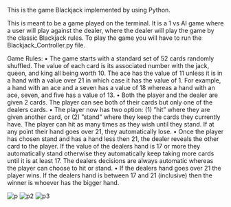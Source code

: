 This is the game Blackjack implemented by using Python.

This is meant to be a game played on the terminal. It is a 1 vs AI game where a user will play against the dealer, where the dealer will play the game by the classic Blackjack rules. To play the game you will have to run the Blackjack_Controller.py file. 

Game Rules:
• The game starts with a standard set of 52 cards randomly shuffled. The value of each card is its
associated number with the jack, queen, and king all being worth 10. The ace has the value of 11
unless it is in a hand with a value over 21 in which case it has the value of 1. For example, a hand with
an ace and a seven has a value of 18 whereas a hand with an ace, seven, and five has a value of 13.
• Both the player and the dealer are given 2 cards. The player can see both of their cards but only one
of the dealers cards.
• The player now has two option: (1) ”hit” where they are given another card, or (2) ”stand” where
they keep the cards they currently have. The player can hit as many times as they wish until they
stand. If at any point their hand goes over 21, they automatically lose.
• Once the player has chosen stand and has a hand less then 21, the dealer reveals the other card to
the player. If the value of the dealers hand is 17 or more they automatically stand otherwise they
automatically keep taking more cards until it is at least 17. The dealers decisions are always automatic
whereas the player can choose to hit or stand.
• If the dealers hand goes over 21 the player wins. If the dealers hand is between 17 and 21 (inclusive)
then the winner is whoever has the bigger hand.

![p](https://user-images.githubusercontent.com/35476666/125219244-57fc3a00-e279-11eb-8da0-7a40a24d6dbe.PNG)
![p2](https://user-images.githubusercontent.com/35476666/125219250-5a5e9400-e279-11eb-88ac-93392071fc45.PNG)
![p3](https://user-images.githubusercontent.com/35476666/125219255-5af72a80-e279-11eb-9ce8-5afae4323985.PNG)
